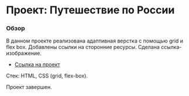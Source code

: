# Проект: Путешествие по России

### Обзор

В данном проекте реализована адаптивная верстка с помощью grid и flex box. Добавлены ссылки на сторонние ресурсы. Сделана ссылка-изображение.

- [Ссылка на проект](https://alexandravia.github.io/russian-travel/)

Стек: HTML, CSS (grid, flex-box).

Проект завершен.
